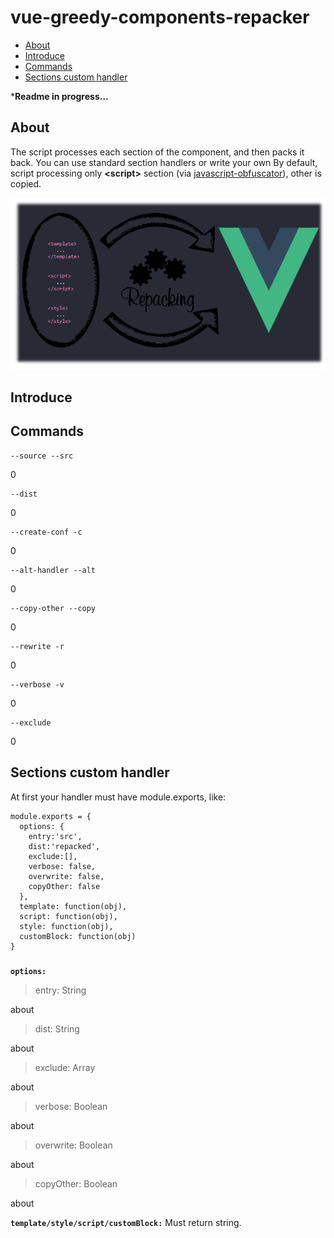 # vue-greedy-components-repacker

 - [About]()
 - [Introduce]()
 - [Commands]()
 - [Sections custom handler]()

***Readme in progress...**

## About
The script processes each section of the component, and then packs it back. You can use standard section handlers or write your own
By default, script processing only **\<script>** section \(via [javascript-obfuscator](https://github.com/javascript-obfuscator/javascript-obfuscator)), other is copied.

![enter image description here](https://github.com/s0d3s/vue-greedy-components-repacker/blob/master/header.png?raw=true)

## Introduce

## Commands

    --source --src
0

    --dist
0

    --create-conf -c
0

    --alt-handler --alt
0

    --copy-other --copy
0

    --rewrite -r
0

    --verbose -v
0

    --exclude
0
## Sections custom handler
At first your handler must have module.exports, like:

    module.exports = {
      options: {
        entry:'src',
        dist:'repacked',
        exclude:[],
        verbose: false,
        overwrite: false,
        copyOther: false
      },
      template: function(obj),
      script: function(obj),
      style: function(obj),
      customBlock: function(obj)
    }
### 
**`options:`**

> entry: String

about 
> dist: String

about 
> exclude: Array

about 
> verbose: Boolean

about 
> overwrite: Boolean

about 
> copyOther: Boolean

about 

**`template/style/script/customBlock:`**
Must return string.